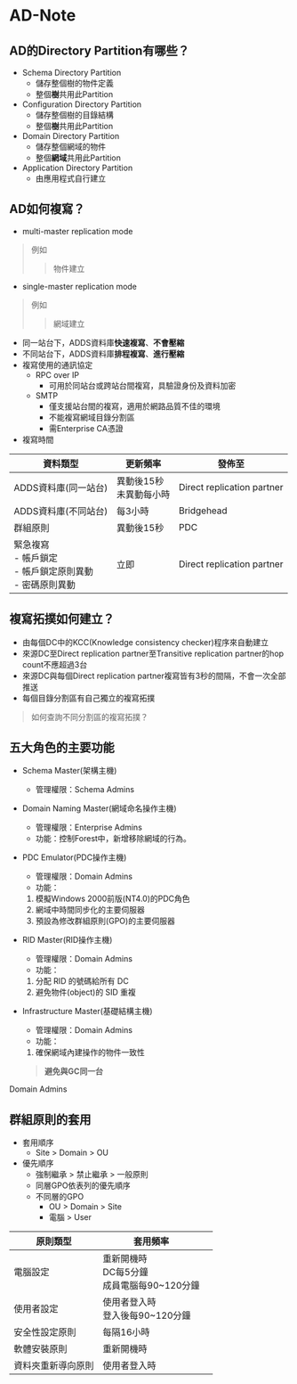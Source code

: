# AD-Note
## AD的Directory Partition有哪些？
* Schema Directory Partition
  * 儲存整個樹的物件定義
  * 整個**樹**共用此Partition
* Configuration Directory Partition
  * 儲存整個樹的目錄結構
  * 整個**樹**共用此Partition
* Domain Directory Partition
  * 儲存整個網域的物件
  * 整個**網域**共用此Partition
* Application Directory Partition
  * 由應用程式自行建立
## AD如何複寫？

* multi-master replication mode
> 例如
>> 物件建立
* single-master replication mode
> 例如
>> 網域建立
* 同一站台下，ADDS資料庫**快速複寫**、**不會壓縮**
* 不同站台下，ADDS資料庫**排程複寫**、**進行壓縮**
* 複寫使用的通訊協定
  * RPC over IP
    * 可用於同站台或跨站台間複寫，具驗證身份及資料加密
  * SMTP
    * 僅支援站台間的複寫，適用於網路品質不佳的環境
    * 不能複寫網域目錄分割區
    * 需Enterprise CA憑證
* 複寫時間

|資料類型|更新頻率|發佈至|
|----|----|----|
|ADDS資料庫(同一站台)|異動後15秒<br>未異動每小時|Direct replication partner|
|ADDS資料庫(不同站台)|每3小時|Bridgehead|
|群組原則|異動後15秒|PDC|
|緊急複寫<br>- 帳戶鎖定<br>- 帳戶鎖定原則異動<br>- 密碼原則異動|立即|Direct replication partner|

## 複寫拓撲如何建立？
* 由每個DC中的KCC(Knowledge consistency checker)程序來自動建立
* 來源DC至Direct replication partner至Transitive replication partner的hop count不應超過3台
* 來源DC與每個Direct replication partner複寫皆有3秒的間隔，不會一次全部推送
* 每個目錄分割區有自己獨立的複寫拓撲
> 如何查詢不同分割區的複寫拓撲？

## 五大角色的主要功能
* Schema Master(架構主機)
  * 管理權限：Schema Admins

* Domain Naming Master(網域命名操作主機)
  * 管理權限：Enterprise Admins
  * 功能：控制Forest中，新增移除網域的行為。

* PDC Emulator(PDC操作主機)
  * 管理權限：Domain Admins
  * 功能：
   1. 模擬Windows 2000前版(NT4.0)的PDC角色
   2. 網域中時間同步化的主要伺服器
   3. 預設為修改群組原則(GPO)的主要伺服器

* RID Master(RID操作主機)
  * 管理權限：Domain Admins
  * 功能：
   1. 分配 RID 的號碼給所有 DC
   2. 避免物件(object)的 SID 重複

* Infrastructure Master(基礎結構主機)
  * 管理權限：Domain Admins
  * 功能：
   1. 確保網域內建操作的物件一致性
   >**避免與GC同一台**

Domain Admins

## 群組原則的套用
* 套用順序
  * Site > Domain > OU
* 優先順序
  * 強制繼承 > 禁止繼承 > 一般原則
  * 同層GPO依表列的優先順序
  * 不同層的GPO
    * OU > Domain > Site
    * 電腦 > User





|原則類型|套用頻率||
|----|----|----|
|電腦設定|重新開機時<br>DC每5分鐘<br>成員電腦每90~120分鐘<br>||
|使用者設定|使用者登入時<br>登入後每90~120分鐘||
|安全性設定原則|每隔16小時|
|軟體安裝原則|重新開機時||
|資料夾重新導向原則|使用者登入時||

